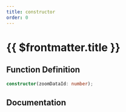 ```yaml
---
title: constructor
order: 0
---
```


# {{ $frontmatter.title }}

## Function Definition

```ts
constructor(zoomDataId: number);
```

## Documentation

<!--@include: ./parts/constructor.md-->
